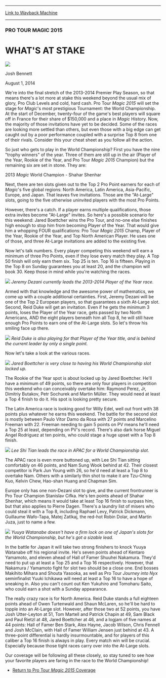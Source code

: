 
---
[Link to Wayback Machine](https://web.archive.org/web/20140806014022/http://magic.wizards.com/en/events/coverage/ptm15/stake)

[_metadata_:description]:- "We're into the final stretch of the 2013-2014 Premier Play Season, so that means there's a lot more at stake this weekend beyond the usual mix of glory, Pro Club Levels and cold, hard cash. Pro Tour Magic 2015 will set the stage for Magic's most prestigious Tournament: the World Championship. At the start of December, twenty-four of the game's best players will square off in France for their share of $150,000 and a place in Magic History. Now, the majority of those invitations have yet to be decided."
[_metadata_:generator]:- "Drupal 7 (http://drupal.org)"
[_metadata_:node]:- "256386"
[_metadata_:publish_date]:- "2014-08-01"
[_metadata_:source]:- "div-main"
[_metadata_:title]:- "WHAT'S AT STAKE"
[_metadata_:wayback_capture_timestamp]:- "2014-08-06 01:40:22"
[_metadata_:wayback_raw_url]:- "https://web.archive.org/web/20140806014022id_/http://magic.wizards.com/en/events/coverage/ptm15/stake"
[_metadata_:wayback_url]:- "http://magic.wizards.com/en/events/coverage/ptm15/stake"
---





### PRO TOUR MAGIC 2015


WHAT'S AT STAKE
===============



![](https://media.magic.wizards.com/styles/auth_small/public/images/person/authorpic_joshbennett.jpg)

Josh Bennett




August 1, 2014
 







We're into the final stretch of the 2013-2014 Premier Play Season, so that means there's a lot more at stake this weekend beyond the usual mix of glory, Pro Club Levels and cold, hard cash. Pro Tour *Magic 2015* will set the stage for *Magic*'s most prestigious Tournament: the World Championship. At the start of December, twenty-four of the game's best players will square off in France for their share of $150,000 and a place in *Magic* History. Now, the majority of those invitations have yet to be decided. Some of the races are looking more settled than others, but even those with a big edge can get caught out by a poor performance coupled with a surprise Top 8 from one of their rivals. Consider this your cheat sheet as you follow all the action.


So just who gets to play in the World Championship? First you have the nine "trophy winners" of the year. Three of them are still up in the air (Player of the Year, Rookie of the Year, and Pro Tour *Magic 2015* Champion) but the remaining six are set in stone. They are:


2013 *Magic* World Champion - Shahar Shenhar  



Next, there are ten slots given out to the Top 2 Pro Point earners for each of *Magic*'s five global regions: North America, Latin America, Asia-Pacific, Europe, and Japan. That leaves five invitations. Those are the "At-Large" slots, going to the five otherwise uninvited players with the most Pro Points.


However, there's a catch. If a player earns multiple qualifications, those extra invites become "At-Large" invites. So here's a possible scenario for this weekend: Jared Boettcher wins the Pro Tour, and no-one else finishes high enough to stop him from becoming Player of the Year. That would give him a whopping FOUR qualifications: Pro Tour *Magic 2015* Champ, Player of the Year, Rookie of the Year, and Top North American Player. He uses one of those, and three At-Large invitations are added to the existing five.


Now let's talk numbers. Every player competing this weekend will earn a minimum of three Pro Points, even if they lose every match they play. A Top 50 finish will only earn them six. Top 25 is ten. Top 16 is fifteen. Playing in the Top 8 on Sunday guarantees you at least 20, and the champion will book 30. Keep those in mind while you're watching the races.


![](https://media.wizards.com/2014/events/ptm15/dezani_wc.jpg)
*Jeremy Dezani currently leads the 2013-2014 Player of the Year race.*

Armed with that knowledge and the awesome power of mathematics, we come up with a couple additional certainties. First, Jeremy Dezani will be one of the Top 2 European players, so that guarantees a sixth At-Large slot. Second, Reid Duke will get an invitation. Even if he gets the minimum 3 points, loses the Player of the Year race, gets passed by two North Americans, AND the eight players beneath him all Top 8, he will still have enough Pro Points to earn one of the At-Large slots. So let's throw his smiling face up there.



![](https://media.wizards.com/2014/events/ptm15/duke_wc.jpg)
*Reid Duke is also playing for that Player of the Year title, and is behind the current leader by only a single point.*

Now let's take a look at the various races.



![](https://media.wizards.com/2014/events/ptm15/boetccher_wc.jpg)
*Jared Boettcher is very close to having his World Championship slot locked up.*

The Rookie of the Year spot is about locked up by Jared Boettcher. He'll have a minimum of 49 points, so there are only four players in competition this weekend who can conceivably overtake him: Raymond Perez, Jr, Dimitriy Butakov, Petr Sochurek and Martin Müller. They would need at least a Top 4 finish to do it. His spot is looking pretty secure.



The Latin America race is looking good for Willy Edel, well out front with 38 points plus whatever he earns this weekend. The battle for the second slot is mostly between Paulo Vitor Damo da Rosa with 27 points and Marcelino Freeman with 22. Freeman needing to gain 5 points on PV means he'll need a Top 25 at least, depending on PV's record. There's also dark horse Miguel Angel Rodriguez at ten points, who could stage a huge upset with a Top 8 finish.


![](https://media.wizards.com/2014/events/ptm15/lee_wc.jpg)
*Lee Shi Tian leads the race in APAC for a World Championship slot.*

The APAC race is even more buttoned up, with Lee Shi Tian sitting comfortably on 46 points, and Nam Sung Wook behind at 42. Their closest competitor is Park Jun Young with 26, so he'd need at least a Top 8 to overtake Nam. Others with a similarly thin shot to make it are Tzu-Ching Kuo, Kelvin Chew, Hao-shan Huang and Chapman Sim.



Europe only has one non-Dezani slot to give, and the current frontrunner is Pro Tour Champion Stanislav Cifka. He's ten points ahead of Shahar Shenhar, which means it would take at least Top 16 finish to surpass him, but that also applies to Pierre Dagen. There's a laundry list of misers who could steal it with a Top 8, including Raphael Levy, Patrick Dickmann, Guillaume Wafo-Tapa, Matej Zatlkaj, the red-hot Robin Dolar, and Martin Juza, just to name a few.


![](https://media.wizards.com/2014/events/ptm15/watanabe_wc.jpg)
*Yuuya Watanabe doesn't have a firm lock on one of Japan's slots for the World Championship, but he's got a sizable lead.*

In the battle for Japan it will take two strong finishers to knock Yuuya Watanabe off his regional invite. He's seven points ahead of Kentaro Yamamoto, and eleven ahead of Hall of Famer Shuuhei Nakamura. They'd need to put up at least a Top 25 and a Top 16 respectively. However, that Nakamura / Yamamoto fight for slot two should be a close one. End bosses Makihito Mihara and Shouta Yasooka, as well as Pro Tour *Journey into Nyx* seminfinalist Yuuki Ichikawa will need at least a Top 16 to have a hope of sneaking in. Also you can't count out Ken Yukuhiro and Tomoharu Saito, who could earn a shot with a Sunday appearance.



The really crazy race is for North America. Reid Duke stands a full eighteen points ahead of Owen Turtenwald and Shaun McLaren, so he'll be hard to topple into an At-Large slot. However, after those two at 52 points, you have Josh Utter-Leyton at 51, Tom Martell and Patrick Chapin at 49, Sam Black and Paul Rietzl at 48, Jared Boettcher at 46, and a logjam of five names at 44 points: Hall of Famer Ben Stark, Alex Hayne, Jacob Wilson, Chris Fennell and Josh McClain, with Hall of Famer William Jensen just behind at 43. A three-point differential is hardly insurmountable, and for players of this caliber a Top 16 finish is always in play. Every match win will be crucial. Especially because those tight races carry over into the At-Large slots.


Our coverage will be following all these closely, so stay tuned to see how your favorite players are faring in the race to the World Championship!


* [Return to Pro Tour *Magic 2015* Coverage](http://magic.wizards.com/en/events/coverage/ptm15)






 
 


  







